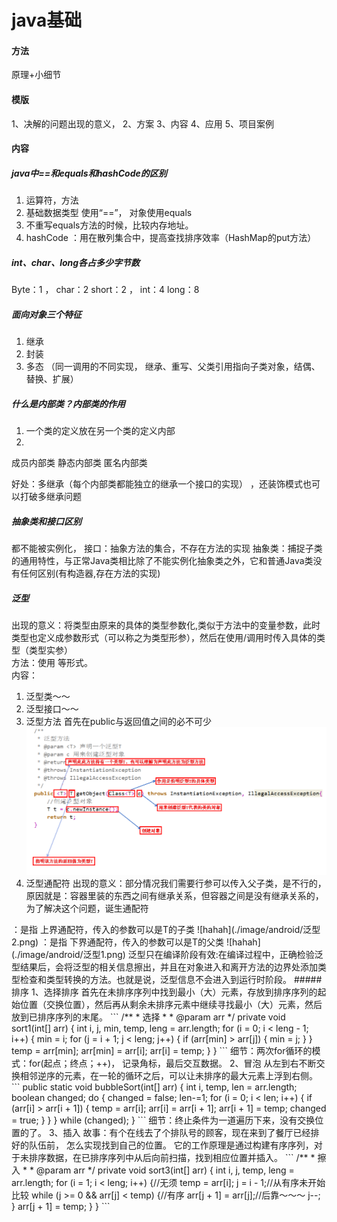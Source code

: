 # java基础

#### 方法
原理+小细节

#### 模版
1、决解的问题出现的意义，
2、方案 
3、内容
4、应用
5、项目案例

#### 内容



##### java中==和equals和hashCode的区别
  1. 运算符，方法
  2. 基础数据类型 使用“==”， 对象使用equals 
  3. 不重写equals方法的时候，比较内存地址。
  4. hashCode ：用在散列集合中，提高查找排序效率（HashMap的put方法）
  
##### int、char、long各占多少字节数
Byte：1 ，
char：2  short：2 ，
int：4 
long：8

##### 面向对象三个特征
1. 继承
2. 封装
3. 多态 （同一调用的不同实现， 继承、重写、父类引用指向子类对象，结偶、替换、扩展） 

##### 什么是内部类？内部类的作用
1. 一个类的定义放在另一个类的定义内部
2. 
成员内部类
静态内部类
匿名内部类

好处：多继承（每个内部类都能独立的继承一个接口的实现） ，还装饰模式也可以打破多继承问题


##### 抽象类和接口区别
都不能被实例化，
接口：抽象方法的集合，不存在方法的实现
抽象类：捕捉子类的通用特性，与正常Java类相比除了不能实例化抽象类之外，它和普通Java类没有任何区别(有构造器,存在方法的实现)

##### 泛型
出现的意义：将类型由原来的具体的类型参数化,类似于方法中的变量参数，此时类型也定义成参数形式（可以称之为类型形参），然后在使用/调用时传入具体的类型（类型实参）<br/>
方法：使用 <T> 等形式。<br/>
内容：

1. 泛型类～～
2. 泛型接口～～
3. 泛型方法
首先在public与返回值之间的<T>必不可少
![hahah](./image/android/泛型3.png)
4. 泛型通配符
出现的意义：部分情况我们需要行参可以传入父子类，是不行的，原因就是：容器里装的东西之间有继承关系，但容器之间是没有继承关系的，为了解决这个问题，诞生通配符<br/>

<? extends T>：是指 上界通配符，传入的参数可以是T的子类

![hahah](./image/android/泛型2.png)
<? super T>：是指 下界通配符，传入的参数可以是T的父类

![hahah](./image/android/泛型1.png)


泛型只在编译阶段有效:在编译过程中，正确检验泛型结果后，会将泛型的相关信息擦出，并且在对象进入和离开方法的边界处添加类型检查和类型转换的方法。也就是说，泛型信息不会进入到运行时阶段。

##### 排序
1、选择排序
首先在未排序序列中找到最小（大）元素，存放到排序序列的起始位置（交换位置），然后再从剩余未排序元素中继续寻找最小（大）元素，然后放到已排序序列的末尾。

```
 /**
     * 选择
     *
     * @param arr
     */
    private void sort1(int[] arr) {
        int i, j, min, temp, leng = arr.length;
        for (i = 0; i < leng - 1; i++) {
            min = i;
            for (j = i + 1; j < leng; j++) {
                if (arr[min] > arr[j]) {
                    min = j;
                }
            }
            temp = arr[min];
            arr[min] = arr[i];
            arr[i] = temp;
        }
    }
    
```

细节：两次for循环的模式：for(起点；终点；++)，
     记录角标，最后交互数据。

2、冒泡
从左到右不断交换相邻逆序的元素，在一轮的循环之后，可以让未排序的最大元素上浮到右侧。

```
public static void bubbleSort(int[] arr) {
    int i, temp, len = arr.length;
    boolean changed;
    do {
      changed = false;
      len-=1;
      for (i = 0; i < len; i++) {
        if (arr[i] > arr[i + 1]) {
          temp = arr[i];
          arr[i] = arr[i + 1];
          arr[i + 1] = temp;
          changed = true;
        }
      }
    } while (changed);
  }
```

细节：终止条件为一道遍历下来，没有交换位置的了。

3、插入
故事：有个在线去了个排队号的顾客，现在来到了餐厅已经排好的队伍前， 怎么实现找到自己的位置。

它的工作原理是通过构建有序序列，对于未排序数据，在已排序序列中从后向前扫描，找到相应位置并插入。

```
  /**
     * 擦入
     *
     * @param arr
     */
    private void sort3(int[] arr) {
        int i, j, temp, leng = arr.length;
        for (i = 1; i < leng; i++) {//无须
            temp = arr[i];
            j = i - 1;//从有序未开始比较
            while (j >= 0 && arr[j] < temp) {//有序
                arr[j + 1] = arr[j];//后靠～～～
                j--;
            }
            arr[j + 1] = temp;
        }
    }

```

